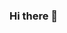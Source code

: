 ### Hi there 👋

<!--
**elvis-kimutai/elvis-kimutai** is a ✨ _special_ ✨ repository because its `README.md` (this file) appears on your GitHub profile.

Here are some ideas to get you started:

# 💫 About Me:
🔭 I’m currently working on low-level Programming<br>👯 I’m looking to collaborate on solving real-world problems<br>🤝 I’m looking for help with technical writing<br>🌱 I’m currently learning Machine learning<br>💬 Ask me about IT Automation<br>😄 Pronouns:He/Him<br>📫 How to reach me:@elvis-kimitaii<br>⚡ Fun fact - I love Football


## 🌐 Socials:
[![Instagram](https://img.shields.io/badge/Instagram-%23E4405F.svg?logo=Instagram&logoColor=white)](https://instagram.com/e_l.vo) [![LinkedIn](https://img.shields.io/badge/LinkedIn-%230077B5.svg?logo=linkedin&logoColor=white)](https://linkedin.com/in/https://www.linkedin.com/in/elvis-cheruiyot-a54416244/) [![TikTok](https://img.shields.io/badge/TikTok-%23000000.svg?logo=TikTok&logoColor=white)](https://tiktok.com/@elvis_ek) [![Twitch](https://img.shields.io/badge/Twitch-%239146FF.svg?logo=Twitch&logoColor=white)](https://twitch.tv/elvis_kimutaii) [![Twitter](https://img.shields.io/badge/Twitter-%231DA1F2.svg?logo=Twitter&logoColor=white)](https://twitter.com/elviskimutaii) 

# 💻 Tech Stack:
![C](https://img.shields.io/badge/c-%2300599C.svg?style=for-the-badge&logo=c&logoColor=white) ![CSS3](https://img.shields.io/badge/css3-%231572B6.svg?style=for-the-badge&logo=css3&logoColor=white) ![Python](https://img.shields.io/badge/python-3670A0?style=for-the-badge&logo=python&logoColor=ffdd54) ![Shell Script](https://img.shields.io/badge/shell_script-%23121011.svg?style=for-the-badge&logo=gnu-bash&logoColor=white) ![HTML5](https://img.shields.io/badge/html5-%23E34F26.svg?style=for-the-badge&logo=html5&logoColor=white) ![scikit-learn](https://img.shields.io/badge/scikit--learn-%23F7931E.svg?style=for-the-badge&logo=scikit-learn&logoColor=white) ![Pandas](https://img.shields.io/badge/pandas-%23150458.svg?style=for-the-badge&logo=pandas&logoColor=white)
# 📊 GitHub Stats:
![](https://github-readme-stats.vercel.app/api?username=elvis-kimutai&theme=radical&hide_border=false&include_all_commits=false&count_private=false)<br/>
![](https://github-readme-streak-stats.herokuapp.com/?user=elvis-kimutai&theme=radical&hide_border=false)<br/>
![](https://github-readme-stats.vercel.app/api/top-langs/?username=elvis-kimutai&theme=radical&hide_border=false&include_all_commits=false&count_private=false&layout=compact)

---
[![](https://visitcount.itsvg.in/api?id=elvis-kimutai&icon=0&color=0)](https://visitcount.itsvg.in)

<!-- Proudly created with GPRM ( https://gprm.itsvg.in ) -->
